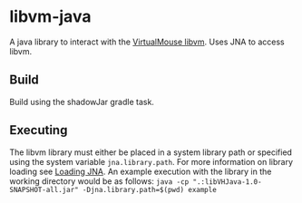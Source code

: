 # libvm-java
A java library to interact with the [VirtualMouse libvm](https://github.com/kingpulse/VirtualMouse). Uses JNA to access libvm.

## Build
Build using the shadowJar gradle task.

## Executing
The libvm library must either be placed in a system library path or specified using the system variable `jna.library.path`. 
For more information on library loading see [Loading JNA](https://java-native-access.github.io/jna/4.2.1/overview-summary.html#loading).
An example execution with the library in the working directory would be as follows:
`java -cp ".:libVHJava-1.0-SNAPSHOT-all.jar" -Djna.library.path=$(pwd) example`
